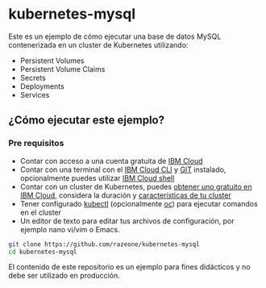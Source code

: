 # kubernetes-mysql

Este es un ejemplo de cómo ejecutar una base de datos MySQL contenerizada en un cluster de Kubernetes utilizando:

* Persistent Volumes
* Persistent Volume Claims
* Secrets
* Deployments
* Services

## ¿Cómo ejecutar este ejemplo?

### Pre requisitos

* Contar con acceso a una cuenta gratuita de [IBM Cloud](https://cloud.ibm.com/)
* Contar con una terminal con el [IBM Cloud CLI](https://cloud.ibm.com/docs/cli?topic=cli-getting-started&locale=es) y [GIT](https://git-scm.com/book/es/v2/Inicio---Sobre-el-Control-de-Versiones-Instalaci%C3%B3n-de-Git) instalado, opcionalmente puedes utilizar [IBM Cloud shell](https://www.ibm.com/cloud/cloud-shell)
* Contar con un cluster de Kubernetes, puedes [obtener uno gratuito en IBM Cloud](https://cloud.ibm.com/docs/containers?topic=containers-getting-started&locale=es), considera la duración y [características de tu cluster](https://www.ibm.com/es-es/cloud/free/kubernetes#tab_2365075)
* Tener configurado [kubectl](https://kubernetes.io/es/docs/tasks/tools/install-kubectl/) (opcionalmente [oc](https://docs.openshift.com/)) para ejecutar comandos en el cluster
* Un editor de texto para editar tus archivos de configuración, por ejemplo nano vi/vim o Emacs.

```bash
git clone https://github.com/razeone/kubernetes-mysql
cd kubernetes-mysql

```

El contenido de este repositorio es un ejemplo para fines didácticos y no debe ser utilizado en producción.